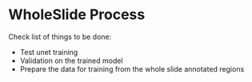 # WholeSlide Process

Check list of things to be done:

- Test unet training
- Validation on the trained model
- Prepare the data for training from the whole slide annotated regions
